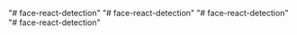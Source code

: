"# face-react-detection" 
"# face-react-detection" 
"# face-react-detection" 
"# face-react-detection" 
